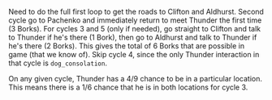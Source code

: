 Need to do the full first loop to get the roads to Clifton and Aldhurst.
Second cycle go to Pachenko and immediately return to meet Thunder the first time (3 Borks).
For cycles 3 and 5 (only if needed), go straight to Clifton and talk to Thunder if he's there (1 Bork), then go to Aldhurst and talk to Thunder if he's there (2 Borks).
This gives the total of 6 Borks that are possible in game (that we know of). Skip cycle 4, since the only Thunder interaction in that cycle is `dog_consolation`.

On any given cycle, Thunder has a 4/9 chance to be in a particular location. This means there is a 1/6 chance that he is in both locations for cycle 3.